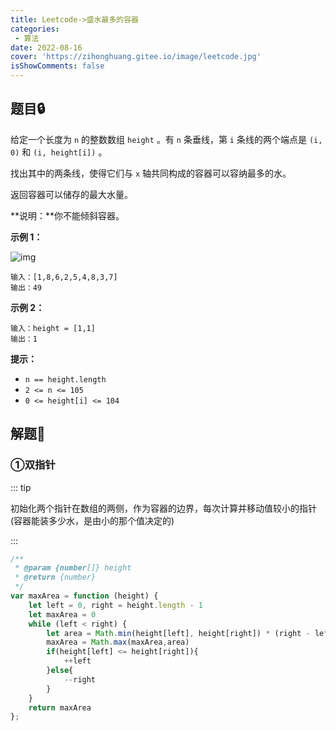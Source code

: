 ```yaml
---
title: Leetcode->盛水最多的容器
categories: 
 - 算法
date: 2022-08-16
cover: 'https://zihonghuang.gitee.io/image/leetcode.jpg'
isShowComments: false
---
```


## 题目:lock:

给定一个长度为 `n` 的整数数组 `height` 。有 `n` 条垂线，第 `i` 条线的两个端点是 `(i, 0)` 和 `(i, height[i])` 。

找出其中的两条线，使得它们与 `x` 轴共同构成的容器可以容纳最多的水。

返回容器可以储存的最大水量。

**说明：**你不能倾斜容器。

**示例 1：**

![img](https://aliyun-lc-upload.oss-cn-hangzhou.aliyuncs.com/aliyun-lc-upload/uploads/2018/07/25/question_11.jpg)

```
输入：[1,8,6,2,5,4,8,3,7]
输出：49 
```

**示例 2：**

```
输入：height = [1,1]
输出：1
```

**提示：**

- `n == height.length`
- `2 <= n <= 105`
- `0 <= height[i] <= 104`

## 解题:key:

### ①双指针

::: tip

初始化两个指针在数组的两侧，作为容器的边界，每次计算并移动值较小的指针(容器能装多少水，是由小的那个值决定的)

:::

```javascript
/**
 * @param {number[]} height
 * @return {number}
 */
var maxArea = function (height) {
    let left = 0, right = height.length - 1
    let maxArea = 0
    while (left < right) {
        let area = Math.min(height[left], height[right]) * (right - left)
        maxArea = Math.max(maxArea,area)
        if(height[left] <= height[right]){
            ++left
        }else{
            --right
        }
    }
    return maxArea
};
```

